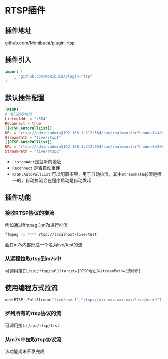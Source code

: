 # RTSP插件

## 插件地址

github.com/Monibuca/plugin-rtsp

## 插件引入
```go
import (
    _ "github.com/Monibuca/plugin-rtsp"
)
```

## 默认插件配置

```toml
[RTSP]
# 端口接收推流
ListenAddr = ":554"
Reconnect = true
[[RTSP.AutoPullList]]
URL = "rtsp://admin:admin@192.168.1.212:554/cam/realmonitor?channel=1&subtype=1"
StreamPath = "live/rtsp1"
[[RTSP.AutoPullList]]
URL = "rtsp://admin:admin@192.168.1.212:554/cam/realmonitor?channel=2&subtype=1"
StreamPath = "live/rtsp2"
```

- `ListenAddr`是监听的地址
- `Reconnect` 是否自动重连
- `RTSP.AutoPullList` 可以配置多项，用于自动拉流，其中`StreamPath`必须是唯一的，自动拉流会在程序启动是自动发起

## 插件功能

### 接收RTSP协议的推流

例如通过ffmpeg向m7s进行推流

```bash
ffmpeg -i **** rtsp://localhost/live/test
```

会在m7s内部形成一个名为live/test的流

### 从远程拉取rtsp到m7s中

可调用接口
`/api/rtsp/pull?target=[RTSP地址]&streamPath=[流标识]`

## 使用编程方式拉流
```go
new(RTSP).PullStream("live/user1","rtsp://xxx.xxx.xxx.xxx/live/user1") 
```


### 罗列所有的rtsp协议的流

可调用接口
`/api/rtsp/list`

### 从m7s中拉取rtsp协议流

该功能尚未开发完成